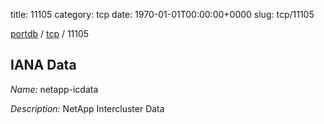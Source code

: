title: 11105
category: tcp
date: 1970-01-01T00:00:00+0000
slug: tcp/11105

[portdb](/) / [tcp](/category/tcp.html) / 11105


## IANA Data

_Name:_ netapp-icdata

_Description:_ NetApp Intercluster Data

